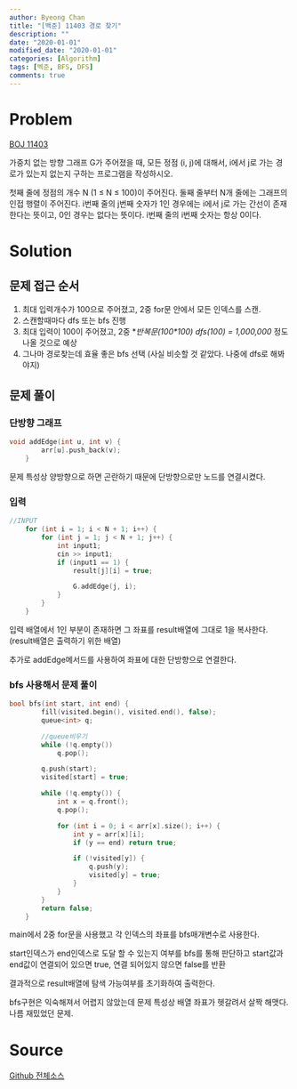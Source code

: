```yaml
---
author: Byeong Chan
title: "[백준] 11403 경로 찾기"
description: ""
date: "2020-01-01"
modified_date: "2020-01-01"
categories: [Algorithm]
tags: [벡준, BFS, DFS]
comments: true
---
```


# Problem

[BOJ 11403](https://www.acmicpc.net/problem/11403)

가중치 없는 방향 그래프 G가 주어졌을 때, 모든 정점 (i, j)에 대해서, i에서 j로 가는 경로가 있는지 없는지 구하는 프로그램을 작성하시오.

첫째 줄에 정점의 개수 N (1 ≤ N ≤ 100)이 주어진다. 둘째 줄부터 N개 줄에는 그래프의 인접 행렬이 주어진다. i번째 줄의 j번째 숫자가 1인 경우에는 i에서 j로 가는 간선이 존재한다는 뜻이고, 0인 경우는 없다는 뜻이다. i번째 줄의 i번째 숫자는 항상 0이다.

# Solution

## 문제 접근 순서

1. 최대 입력개수가 100으로 주어졌고, 2중 for문 안에서 모든 인덱스를 스캔.
2. 스캔할때마다 dfs 또는 bfs 진행
3. 최대 입력이 100이 주어졌고, 2중 **반복문(100*100) *dfs(100) = 1,000,000** 정도 나올 것으로 예상
4. 그나마 경로찾는데 효율 좋은 bfs 선택 (사실 비슷할 것 같았다. 나중에 dfs로 해봐야지)

## 문제 풀이

### 단방향 그래프

```cpp
void addEdge(int u, int v) {
		arr[u].push_back(v);
	}
```

문제 특성상 양방향으로 하면 곤란하기 때문에 단방향으로만 노드를 연결시켰다.

### 입력

```cpp
//INPUT
	for (int i = 1; i < N + 1; i++) {
		for (int j = 1; j < N + 1; j++) {
			int input1;
			cin >> input1;
			if (input1 == 1) {
				result[j][i] = true;

				G.addEdge(j, i);
			}
		}
	}
```

입력 배열에서 1인 부분이 존재하면 그 좌표를 result배열에 그대로 1을 복사한다.
(result배열은 출력하기 위한 배열)

추가로 addEdge메서드를 사용하여 좌표에 대한 단방향으로 연결한다.

### bfs 사용해서 문제 풀이

```cpp
bool bfs(int start, int end) {
		fill(visited.begin(), visited.end(), false);
		queue<int> q;

		//queue비우기
		while (!q.empty())
			q.pop();

		q.push(start);
		visited[start] = true;

		while (!q.empty()) {
			int x = q.front();
			q.pop();

			for (int i = 0; i < arr[x].size(); i++) {
				int y = arr[x][i];
				if (y == end) return true;

				if (!visited[y]) {
					q.push(y);
					visited[y] = true;
				}
			}
		}
		return false;
	}
```

main에서 2중 for문을 사용했고 각 인덱스의 좌표를 bfs매개변수로 사용한다.

start인덱스가 end인덱스로 도달 할 수 있는지 여부를 bfs를 통해 판단하고 start값과 end값이 연결되어 있으면 true, 연결 되어있지 않으면 false를 반환

결과적으로 result배열에 탐색 가능여부를 초기화하여 출력한다.

bfs구현은 익숙해져서 어렵지 않았는데 문제 특성상 배열 좌표가 헷갈려서 살짝 해맷다. 나름 재밌었던 문제.

# Source

[Github 전체소스](https://github.com/MinByeongChan/myMBC/blob/master/Codetest/baekjoon/11403_FindAPath.cpp)
